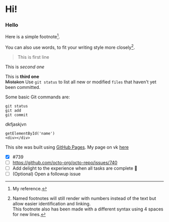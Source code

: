 # Hi!
### Hello

Here is a simple footnote[^1].

<!-- A footnote can also have multiple lines[^2].   -->

You can also use words, to fit your writing style more closely[^note].

[^1]: My reference.
[^2]: Every new line should be prefixed with 2 spaces.  
  This allows you to have a footnote with multiple lines.
[^note]:
    Named footnotes will still render with numbers instead of the text but allow easier identification and linking.  
    This footnote also has been made with a different syntax using 4 spaces for new lines.

> This is first line <br>

This is _second one_ <br>

This is **third one** <br>
~~Mistaken~~
Use `git status` to list all new or modified `files` that haven't yet been committed.<br>

Some basic Git commands are:
```
git status 
git add
git commit
```

dkfjaskjvn
```
getElementById('name')
<div></div>
```

This site was built using [GitHub Pages](https://pages.github.com/). 
My page on vk [here](https://vk.com/kristinakyleshova)

- [x] #739
- [ ] https://github.com/octo-org/octo-repo/issues/740
- [ ] Add delight to the experience when all tasks are complete :tada: 
- [ ] \(Optional) Open a followup issue
